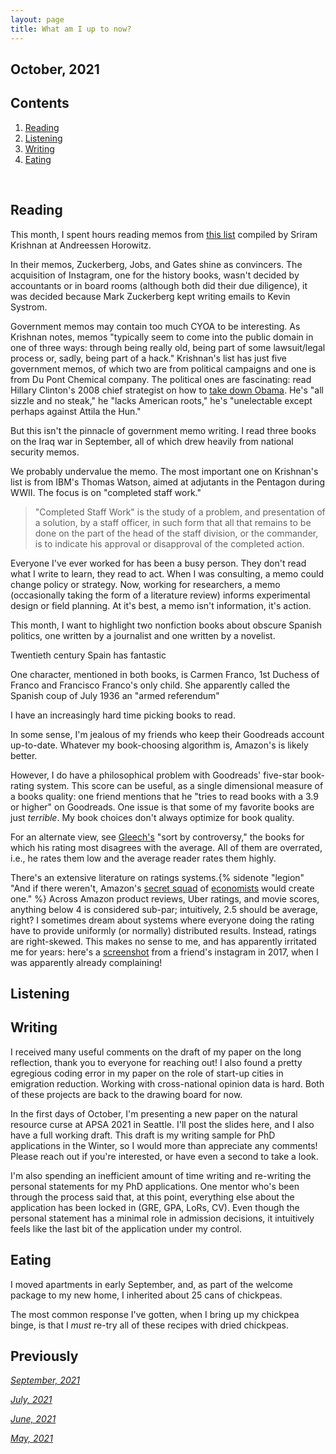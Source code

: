 ```yaml
---
layout: page
title: What am I up to now?
---
```



## October, 2021



## Contents
1. [Reading](#books)
2. [Listening](#music)
3. [Writing](#writing)
4. [Eating](#food)

  <br>


## Reading <a name="books"></a>

This month, I spent hours reading memos from [this list](https://sriramk.com/memos) compiled by Sriram Krishnan at Andreessen Horowitz. 

In their memos, Zuckerberg, Jobs, and Gates shine as convincers. The acquisition of Instagram, one for the history books, wasn't decided by accountants or in board rooms (although both did their due diligence), it was decided because Mark Zuckerberg kept writing emails to Kevin Systrom. 

Government memos may contain too much CYOA to be interesting. As Krishnan notes, memos "typically seem to come into the public domain in one of three ways: through being really old, being part of some lawsuit/legal process or, sadly, being part of a hack." Krishnan's list has just five government memos, of which two are from political campaigns and one is from Du Pont Chemical company. The political ones are fascinating: read Hillary Clinton's 2008 chief strategist on how to [take down Obama](https://sriramk.com/memos/penn-memo.pdf). He's "all sizzle and no steak," he "lacks American roots," he's "unelectable except perhaps against Attila the Hun."

But this isn't the pinnacle of government memo writing. I read three books on the Iraq war in September, all of which drew heavily from national security memos. 

We probably undervalue the memo. The most important one on Krishnan's list is from IBM's Thomas Watson, aimed at adjutants in the Pentagon during WWII. The focus is on "completed staff work."

> "Completed Staff Work" is the study of a problem, and presentation of a solution, by a staff officer, in such form that all that remains to be done on the part of the head of the staff division, or the commander, is to indicate his approval or disapproval of the completed action. 

Everyone I've ever worked for has been a busy person. They don't read what I write to learn, they read to act. When I was consulting, a memo could change policy or strategy. Now, working for researchers, a memo (occasionally taking the form of a literature review) informs experimental design or field planning. At it's best, a memo isn't information, it's action. 


This month, I want to highlight two nonfiction books about obscure Spanish politics, one written by a journalist and one written by a novelist. 

Twentieth century Spain has fantastic 

One character, mentioned in both books, is Carmen Franco, 1st Duchess of Franco and Francisco Franco's only child. She apparently called the Spanish coup of July 1936 an "armed referendum"


I have an increasingly hard time picking books to read. 

In some sense, I'm jealous of my friends who keep their Goodreads account up-to-date. Whatever my book-choosing algorithm is, Amazon's is likely better. 

However, I do have a philosophical problem with Goodreads' five-star book-rating system. This score can be useful, as a single dimensional measure of a books quality: one friend mentions that he "tries to read books with a 3.9 or higher" on Goodreads. One issue is that some of my favorite books are just *terrible*. My book choices don't always optimize for book quality. 

For an alternate view, see [Gleech's](https://www.gleech.org/books) "sort by controversy," the books for which his rating most disagrees with the average. All of them are overrated, i.e., he rates them low and the average reader rates them highly. 

There's an extensive literature on ratings systems.{% sidenote "legion" "And if there weren't, Amazon's [secret squad](https://edition.cnn.com/2019/03/13/tech/amazon-economists/index.html) of [economists](https://www.hbs.edu/ris/Publication%20Files/19-027_7e890058-c225-4803-a6f1-a6eb1db74027.pdf) would create one." %} Across Amazon product reviews, Uber ratings, and movie scores, anything below 4 is considered sub-par; intuitively, 2.5 should be average, right? I sometimes dream about systems where everyone doing the rating have to provide uniformly (or normally) distributed results. Instead, ratings are right-skewed. This makes no sense to me, and has apparently irritated me for years: here's a [screenshot](https://jablevine.com/assets/img/skewed.png) from a friend's instagram in 2017, when I was apparently already complaining!



## Listening <a name="music"></a>



## Writing <a name="writing"></a>

I received many useful comments on the draft of my paper on the long reflection, thank you to everyone for reaching out! I also found a pretty egregious coding error in my paper on the role of start-up cities in emigration reduction. Working with cross-national opinion data is hard. Both of these projects are back to the drawing board for now.

In the first days of October, I'm presenting a new paper on the natural resource curse at APSA 2021 in Seattle. I'll post the slides here, and I also have a full working draft. This draft is my writing sample for PhD applications in the Winter, so I would more than appreciate any comments! Please reach out if you're interested, or have even a second to take a look.

I'm also spending an inefficient amount of time writing and re-writing the personal statements for my PhD applications. One mentor who's been through the process said that, at this point, everything else about the application has been locked in (GRE, GPA, LoRs, CV). Even though the personal statement has a minimal role in admission decisions, it intuitively feels like the last bit of the application under my control. 

## Eating <a name="food"></a>

I moved apartments in early September, and, as part of the welcome package to my new home, I inherited about 25 cans of chickpeas. 

The most common response I've gotten, when I bring up my chickpea binge, is that I *must* re-try all of these recipes with dried chickpeas. 


## Previously

*[September, 2021](https://jablevine.com/older/september_2021)*

*[July, 2021](https://jablevine.com/older/july_2021)*

*[June, 2021](https://jablevine.com/older/june_2021)*

*[May, 2021](https://jablevine.com/older/may_2021)*
